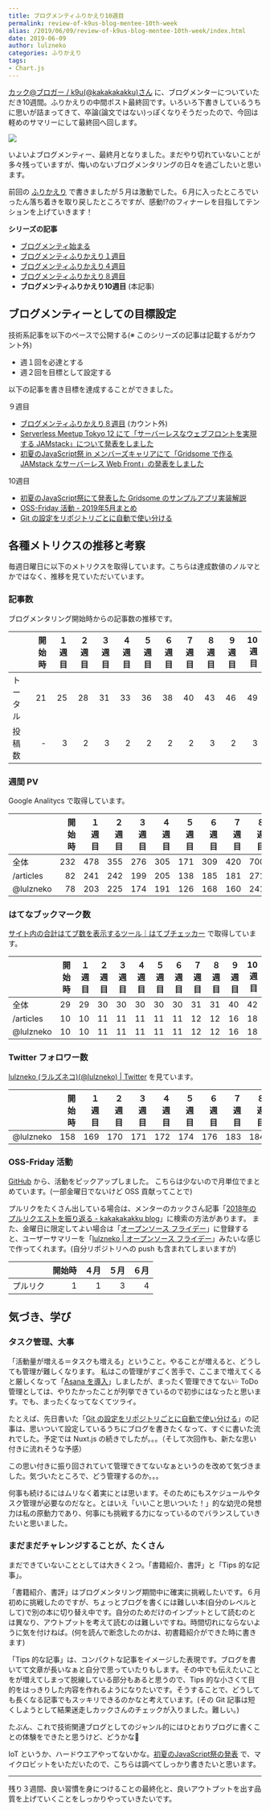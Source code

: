 ```yaml
---
title: ブログメンティふりかえり10週目
permalink: review-of-k9us-blog-mentee-10th-week
alias: /2019/06/09/review-of-k9us-blog-mentee-10th-week/index.html
date: 2019-06-09
author: lulzneko
categories: ふりかえり
tags:
- Chart.js
---
```


[カック@ブロガー / k9u(@kakakakakku)さん](https://twitter.com/kakakakakku) に、ブログメンターについていただき10週間。ふりかえりの中間ポスト最終回です。いろいろ下書きしているうちに思いが詰まってきて、卒論(論文ではない)っぽくなりそうだったので、今回は軽めのサマリーにして最終回へ回します。

![](/articles/assets/lulzneko/seminar/blog-mentor/mentor.jpg)
<script src="https://cdn.jsdelivr.net/npm/chart.js@2.8.0/dist/Chart.min.js"></script>


いよいよブログメンティー、最終月となりました。まだやり切れていないことが多々残っていますが、悔いのないブログメンタリングの日々を過ごしたいと思います。

前回の [ふりかえり]((/articles/lulzneko/2019/04/28/review-of-k9us-blog-mentee-8th-week/)) で書きましたが５月は激動でした。６月に入ったところでいったん落ち着きを取り戻したところですが、感動!?のフィナーレを目指してテンションを上げていきます！

**シリーズの記事**
- [ブログメンティ始まる](https://riotz.works/articles/lulzneko/2019/04/01/k9us-blog-mentoring-to-lulzneko/)
- [ブログメンティふりかえり１週目](https://riotz.works/articles/lulzneko/2019/04/09/review-of-k9us-blog-mentee-first-week/)
- [ブログメンティふりかえり４週目](https://riotz.works/articles/lulzneko/2019/04/28/review-of-k9us-blog-mentee-4th-week/)
- [ブログメンティふりかえり８週目](https://riotz.works/articles/lulzneko/2019/05/26/review-of-k9us-blog-mentee-8th-week/)
- **ブログメンティふりかえり10週目** (本記事)


## ブログメンティーとしての目標設定
技術系記事を以下のペースで公開する(※ このシリーズの記事は記載するがカウント外)
- 週１回を必達とする
- 週２回を目標として設定する

以下の記事を書き目標を達成することができました。

９週目
- [ブログメンティふりかえり８週目](https://riotz.works/articles/lulzneko/2019/05/26/review-of-k9us-blog-mentee-8th-week/) (カウント外)
- [Serverless Meetup Tokyo 12 にて「サーバーレスなウェブフロントを実現する JAMstack」について発表をしました](https://riotz.works/articles/lulzneko/2019/05/27/made-presentation-about-jamstack-at-serverless-meetup-tokyo-12/)
- [初夏のJavaScript祭 in メンバーズキャリアにて「Gridsome で作る JAMstack なサーバーレス Web Front」の発表をしました](https://riotz.works/articles/lulzneko/2019/06/01/made-presentation-about-jamstack-with-gridsome-at-javascript-matsuri/)

10週目
- [初夏のJavaScript祭にて発表した Gridsome のサンプルアプリ実装解説](https://riotz.works/articles/lulzneko/2019/06/03/demo-app-implementation-commentary-presented-at-javascript-matsuri/)
- [OSS-Friday 活動 - 2019年5月まとめ](https://riotz.works/articles/lulzneko/2019/06/05/summary-of-oss-friday-activities-in-2019-05/)
- [Git の設定をリポジトリごとに自動で使い分ける](https://riotz.works/articles/lulzneko/2019/06/08/automatically-swich-git-configuration-for-each-repository/)


## 各種メトリクスの推移と考察
毎週日曜日に以下のメトリクスを取得しています。こちらは達成数値のノルマとかではなく、推移を見ていただいています。

### 記事数
ブログメンタリング開始時からの記事数の推移です。
<canvas id="post" width="400" height="100"></canvas>
<script>
new Chart(document.getElementById('post').getContext('2d'), {
  type: 'line',
  data: {
    labels: [ '開始時', '１週目', '２週目', '３週目', '４週目', '５週目', '６週目', '７週目', '８週目', '９週目', '10週目' ],
    datasets: [
      { label: 'トータル', data: [ 21, 25, 28, 31, 33, 36, 38, 40, 43, 46, 49 ], backgroundColor: [ 'rgba(200, 200, 200, .1)' ]},
      { label: '投稿数',   data: [  0,  3,  2,  3,  2,  2,  2,  2,  3,  2,  3 ], backgroundColor: [ 'rgba(255,   0,   0, .2)' ]}
    ]
  }
});
</script>

|           | 開始時 | １週目 | ２週目 | ３週目 | ４週目 | ５週目 | ６週目 | ７週目 | ８週目 | ９週目 | 10週目 |
|:----------|-------:|-------:|-------:|-------:|-------:|-------:|-------:|-------:|-------:|-------:|-------:|
| トータル  |     21 |     25 |     28 |     31 |     33 |     36 |     38 |     40 |     43 |     46 |     49 |
| 投稿数    |      - |      3 |      2 |      3 |      2 |      2 |      2 |      2 |      3 |      2 |      3 |


### 週間 PV
Google Analitycs で取得しています。
<canvas id="pv" width="400" height="100"></canvas>
<script>
new Chart(document.getElementById('pv').getContext('2d'), {
  type: 'line',
  data: {
    labels: [ '開始時', '１週目', '２週目', '３週目', '４週目', '５週目', '６週目', '７週目', '８週目', '９週目', '10週目' ],
    datasets: [
      { label: '全体',      data: [ 232, 478, 355, 276, 305, 171, 309, 420, 700, 1772, 958 ], backgroundColor: [ 'rgba(200, 200, 200, 0.1)' ]},
      { label: '/articles', data: [  82, 241, 242, 199, 205, 138, 185, 181, 271,  785, 439 ], backgroundColor: [ 'rgba(255, 100, 100, 0.2)' ]},
      { label: '@lulzneko', data: [  78, 203, 225, 174, 191, 126, 168, 160, 241,  660, 397 ], backgroundColor: [ 'rgba(255,   0,   0, 0.2)' ]}
    ]
  }
});
</script>

|           | 開始時 | １週目 | ２週目 | ３週目 | ４週目 | ５週目 | ６週目 | ７週目 | ８週目 | ９週目 | 10週目 |
|:----------|-------:|-------:|-------:|-------:|-------:|-------:|-------:|-------:|-------:|-------:|-------:|
| 全体      |    232 |    478 |    355 |    276 |    305 |    171 |    309 |    420 |    700 |  1,772 |    958 |
| /articles |     82 |    241 |    242 |    199 |    205 |    138 |    185 |    181 |    271 |    785 |    439 |
| @lulzneko |     78 |    203 |    225 |    174 |    191 |    126 |    168 |    160 |    241 |    660 |    397 |


### はてなブックマーク数
[サイト内の合計はてブ数を表示するツール｜はてブチェッカー](https://hatebu-checker.net/url/) で取得しています。
<canvas id="hatena" width="400" height="100"></canvas>
<script>
new Chart(document.getElementById('hatena').getContext('2d'), {
  type: 'line',
  data: {
    labels: [ '開始時', '１週目', '２週目', '３週目', '４週目', '５週目', '６週目', '７週目', '８週目', '９週目', '10週目' ],
    datasets: [
      { label: '全体',      data: [ 29, 29, 30, 30, 30, 30, 30, 31, 31, 40, 42 ], backgroundColor: [ 'rgba(200, 200, 200, 0.1)' ]},
      { label: '/articles', data: [ 10, 10, 11, 11, 11, 11, 11, 12, 12, 16, 18 ], backgroundColor: [ 'rgba(255, 100, 100, 0.2)' ]},
      { label: '@lulzneko', data: [ 10, 10, 11, 11, 11, 11, 11, 12, 12, 16, 18 ], backgroundColor: [ 'rgba(255,   0,   0, 0.2)' ]}
    ]
  }
});
</script>

|           | 開始時 | １週目 | ２週目 | ３週目 | ４週目 | ５週目 | ６週目 | ７週目 | ８週目 | ９週目 | 10週目 |
|:----------|-------:|-------:|-------:|-------:|-------:|-------:|-------:|-------:|-------:|-------:|-------:|
| 全体      |     29 |     29 |     30 |     30 |     30 |     30 |     30 |     31 |     31 |     40 |     42 |
| /articles |     10 |     10 |     11 |     11 |     11 |     11 |     11 |     12 |     12 |     16 |     18 |
| @lulzneko |     10 |     10 |     11 |     11 |     11 |     11 |     11 |     12 |     12 |     16 |     18 |


### Twitter フォロワー数
[lulzneko (ラルズネコ)(@lulzneko) | Twitter](https://twitter.com/lulzneko) を見ています。

<canvas id="twitter" width="400" height="100"></canvas>
<script>
new Chart(document.getElementById('twitter').getContext('2d'), {
  type: 'line',
  data: {
    labels: [ '開始時', '１週目', '２週目', '３週目', '４週目', '５週目', '６週目', '７週目', '８週目', '９週目', '10週目' ],
    datasets: [
      { label: '@lulzneko', data: [ 158, 169, 170, 171, 172, 174, 176, 183, 184, 199, 206 ], backgroundColor: [ 'rgba(0, 0, 0, 0)' ], borderColor: [ 'rgba(170,   0,   0, 0.2)' ] }
    ]
  }
});
</script>

|           | 開始時 | １週目 | ２週目 | ３週目 | ４週目 | ５週目 | ６週目 | ７週目 | ８週目 | ９週目 | 10週目 |
|:----------|-------:|-------:|-------:|-------:|-------:|-------:|-------:|-------:|-------:|-------:|-------:|
| @lulzneko |    158 |    169 |    170 |    171 |    172 |    174 |    176 |    183 |    184 |    199 |    206 |


### OSS-Friday 活動
[GitHub](https://github.com/) から、活動をピックアップしました。
こちらは少ないので月単位でまとめています。(一部金曜日でないけど OSS 貢献ってことで)

プルリクをたくさん出している場合は、メンターのカックさん記事「[2018年のプルリクエストを振り返る - kakakakakku blog](https://kakakakakku.hatenablog.com/entry/2018/12/16/091448)」に検索の方法があります。
また、金曜日に限定してよい場合は「[オープンソース フライデー](https://opensourcefriday.com/)」に登録すると、ユーザーサマリーを「[lulzneko | オープンソース フライデー](https://opensourcefriday.com/users/lulzneko)」みたいな感じで作ってくれます。(自分リポジトリへの push も含まれてしまいますが)

<canvas id="oss" width="400" height="100"></canvas>
<script>
new Chart(document.getElementById('oss').getContext('2d'), {
  type: 'line',
  data: {
    labels: [ '開始時', '４月', '５月', '６月' ],
    datasets: [
      { label: 'プルリク', data: [ 1, 1, 3, 4 ], backgroundColor: [ 'rgba(0, 0, 0, 0)' ], borderColor: [ 'rgba(170,   0,   0, 0.2)' ] }
    ]
  }
});
</script>

|          | 開始時 | ４月 | ５月 | ６月 |
|:---------|-------:|-----:|-----:|-----:|
| プルリク |      1 |    1 |    3 |    4 |


## 気づき、学び

### タスク管理、大事
「活動量が増える＝タスクも増える」ということ。やることが増えると、どうしても管理が難しくなります。
私はこの管理がすごく苦手で、ここまで増えてくると厳しくなって「[Asana を導入](https://riotz.works/articles/lulzneko/2019/04/27/manage-personal-tasks-with-asana/)」しましたが、まったく管理できてない💦
ToDo 管理としては、やりたかったことが列挙できているので初歩にはなったと思います。でも、まったくなってなくてツライ。

たとえば、先日書いた「[Git の設定をリポジトリごとに自動で使い分ける](https://riotz.works/articles/lulzneko/2019/06/08/automatically-swich-git-configuration-for-each-repository/)」の記事は、思いついて設定しているうちにブログを書きたくなって、すぐに書いた流れでした。予定では Nuxt.js の続きでしたが。。。（そして次回作も、新たな思い付きに流れそうな予感）

この思い付きに振り回されていて管理できてないなぁというのを改めて気づきました。気づいたところで、どう管理するのか。。。

何事も続けるにはムリなく着実にとは思います。そのためにもスケジュールやタスク管理が必要なのだなと。とはいえ「いいこと思いついた！」的な幼児の発想力は私の原動力であり、何事にも挑戦する力になっているのでバランスしていきたいと思いました。


### まだまだチャレンジすることが、たくさん
まだできていないこととしては大きく２つ。「書籍紹介、書評」と「Tips 的な記事」。

「書籍紹介、書評」はブログメンタリング期間中に確実に挑戦したいです。６月初めに挑戦したのですが、ちょっとブログを書くには難しい本(自分のレベルとして)で別の本に切り替え中です。自分のためだけのインプットとして読むのとは異なり、アウトプットを考えて読むのは難しいですね。時間切れにならないように気を付けねば。(何を読んで断念したのかは、初書籍紹介ができた時に書きます)

「Tips 的な記事」は、コンパクトな記事をイメージした表現です。ブログを書いてて文章が長いなぁと自分で思っていたりもします。その中でも伝えたいことをが増えてしまって脱線している部分もあると思うので、Tips 的な小さくて目的をはっきりした内容を作れるようになりたいです。そうすることで、どうしても長くなる記事でもスッキリできるのかなと考えています。(その Git 記事は短くしようとして結果迷走しカックさんのチェックが入りました。難しい。)

たぶん、これで技術関連ブログとしてのジャンル的にはひとおりブログに書くことの体験をできたと思うけど、どうかな🤔

IoT というか、ハードウエアやってないかな。[初夏のJavaScript祭の発表](https://riotz.works/articles/lulzneko/2019/06/01/made-presentation-about-jamstack-with-gridsome-at-javascript-matsuri/) で、マイクロビットをいただいたので、こちらは調べてしっかり書きたいと思います。



----

残り３週間、良い習慣を身につけることの最終化と、良いアウトプットを出す品質を上げていくことをしっかりやっていきたいです。
